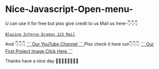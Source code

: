 # Nice-Javascript-Open-menu-
U can use it for free but plss give credit to us
Mail us here-👇👇👇
<a href="mailto: bibhabbarua@gmail.com">
```
Blazing Inferno Dragon 123 Mail
```
</a>
And 
👇👇👇
<a href="https://youtube.com/channel/UC94rjmYz21IBREgkLaQ7NVA">
```
Our YouTube Channel
```
</a>
Plss check it here out👇👇👇
<a href="https://raw.githubusercontent.com/BlaizingInfernoDragon123/save-the-earth-/main/Earth.webp">
```
Our First Project Image Click Here
```
</a>

Thanks have a nice day 🤟🤟🤟😎😎😎🤓🤓
